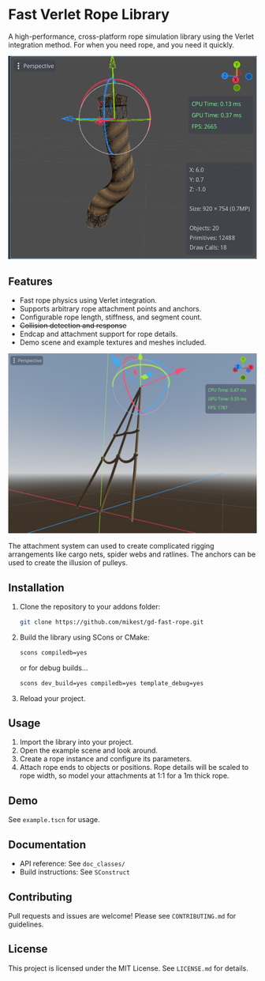
# Fast Verlet Rope Library

A high-performance, cross-platform rope simulation library using the Verlet integration method. For when you need rope, and you need it quickly.

![Screenshot](screenshots/screenshot.png)

## Features

- Fast rope physics using Verlet integration.
- Supports arbitrary rope attachment points and anchors.
- Configurable rope length, stiffness, and segment count.
- ~~Collision detection and response~~
- Endcap and attachment support for rope details.
- Demo scene and example textures and meshes included.

![Screenshot](screenshots/ratlines.png)

The attachment system can used to create complicated rigging arrangements like cargo nets, spider webs and ratlines.
The anchors can be used to create the illusion of pulleys.

## Installation

1. Clone the repository to your addons folder:
	```sh
	git clone https://github.com/mikest/gd-fast-rope.git
	```
2. Build the library using SCons or CMake:
	```sh
	scons compiledb=yes
	```
    or for debug builds...
	```sh
	scons dev_build=yes compiledb=yes template_debug=yes
	```
3. Reload your project.

## Usage

1. Import the library into your project.
2. Open the example scene and look around.
2. Create a rope instance and configure its parameters.
3. Attach rope ends to objects or positions. Rope details will be scaled to rope width, so model your attachments at 1:1 for a 1m thick rope.

## Demo

See `example.tscn` for usage.

## Documentation

- API reference: See `doc_classes/`
- Build instructions: See `SConstruct`

## Contributing

Pull requests and issues are welcome! Please see `CONTRIBUTING.md` for guidelines.

## License

This project is licensed under the MIT License. See `LICENSE.md` for details.